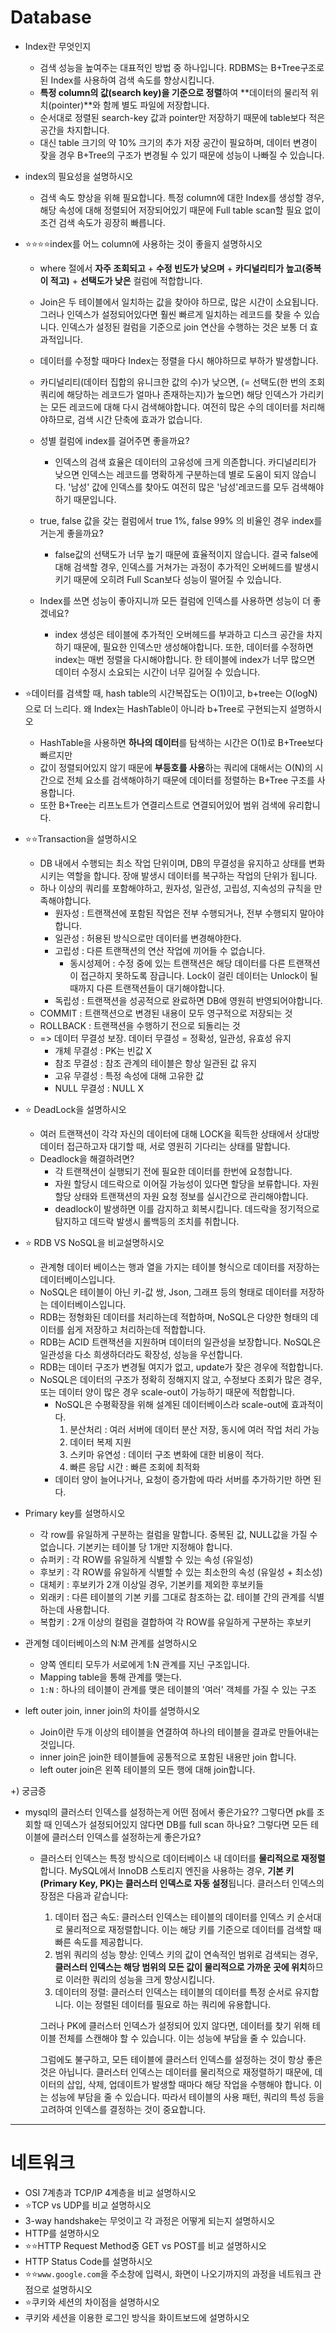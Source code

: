 # Database

- Index란 무엇인지

  - 검색 성능을 높여주는 대표적인 방법 중 하나입니다. RDBMS는 B+Tree구조로 된 Index를 사용하여 검색 속도를 향상시킵니다.
  - **특정 column의 값(search key)을 기준으로 정렬**하여 **데이터의 물리적 위치(pointer)**와 함께 별도 파일에 저장합니다.
  - 순서대로 정렬된 search-key 값과 pointer만 저장하기 때문에 table보다 적은 공간을 차지합니다.
  - 대신 table 크기의 약 10% 크기의 추가 저장 공간이 필요하며, 데이터 변경이 잦을 경우 B+Tree의 구조가 변경될 수 있기 때문에 성능이 나빠질 수 있습니다.

- index의 필요성을 설명하시오

  - 검색 속도 향상을 위해 필요합니다. 특정 column에 대한 Index를 생성할 경우, 해당 속성에 대해 정렬되어 저장되어있기 때문에 Full table scan할 필요 없이 조건 검색 속도가 굉장히 빠릅니다.

- :star::star::star::star:index를 어느 column에 사용하는 것이 좋을지 설명하시오

  -  where 절에서 **자주 조회되고** + **수정 빈도가 낮으며** + **카디널리티가 높고(중복이 적고)** + **선택도가 낮은** 컬럼에 적합합니다.
    - Join은 두 테이블에서 일치하는 값을 찾아야 하므로, 많은 시간이 소요됩니다. 그러나 인덱스가 설정되어있다면 훨씬 빠르게 일치하는 레코드를 찾을 수 있습니다. 인덱스가 설정된 컬럼을 기준으로 join 연산을 수행하는 것은 보통 더 효과적입니다.
    - 데이터를 수정할 때마다 Index는 정렬을 다시 해야하므로 부하가 발생합니다.
    - 카디널리티(데이터 집합의 유니크한 값의 수)가 낮으면, (= 선택도(한 번의 조회 쿼리에 해당하는 레코드가 얼마나 존재하는지)가 높으면) 해당 인덱스가 가리키는 모든 레코드에 대해 다시 검색해야합니다. 여전히 많은 수의 데이터를 처리해야하므로, 검색 시간 단축에 효과가 없습니다.

  - 성별 컬럼에 index를 걸어주면 좋을까요?
    - 인덱스의 검색 효율은 데이터의 고유성에 크게 의존합니다. 카디널리티가 낮으면 인덱스는 레코드를 명확하게 구분하는데 별로 도움이 되지 않습니다. '남성' 값에 인덱스를 찾아도 여전히 많은 '남성'레코드를 모두 검색해야하기 때문입니다.

  - true, false 값을 갖는 컬럼에서 true 1%, false 99% 의 비율인 경우 index를 거는게 좋을까요?
    - false값의 선택도가 너무 높기 때문에 효율적이지 않습니다. 결국 false에 대해 검색할 경우, 인덱스를 거쳐가는 과정이 추가적인 오버헤드를 발생시키기 때문에 오히려 Full Scan보다 성능이 떨어질 수 있습니다.
  - Index를 쓰면 성능이 좋아지니까 모든 컬럼에 인덱스를 사용하면 성능이 더 좋겠네요?
    - index 생성은 테이블에 추가적인 오버헤드를 부과하고 디스크 공간을 차지하기 때문에, 필요한 인덱스만 생성해야합니다. 또한, 데이터를 수정하면 index는 매번 정렬을 다시해야합니다. 한 테이블에 index가 너무 많으면 데이터 수정시 소요되는 시간이 너무 길어질 수 있습니다.

- :star:데이터를 검색할 때, hash table의 시간복잡도는 O(1)이고, b+tree는 O(logN)으로 더 느리다. 왜 Index는 HashTable이 아니라 b+Tree로 구현되는지 설명하시오

  - HashTable을 사용하면 **하나의 데이터**를 탐색하는 시간은 O(1)로 B+Tree보다 빠르지만
  - 값이 정렬되어있지 않기 때문에 **부등호를 사용**하는 쿼리에 대해서는 O(N)의 시간으로 전체 요소를 검색해야하기 때문에 데이터를 정렬하는 B+Tree 구조를 사용합니다.
  - 또한 B+Tree는 리프노트가 연결리스트로 연결되어있어 범위 검색에 유리합니다.

- :star::star:Transaction을 설명하시오

  - DB 내에서 수행되는 최소 작업 단위이며, DB의 무결성을 유지하고 상태를 변화시키는 역할을 합니다. 장애 발생시 데이터를 복구하는 작업의 단위가 됩니다.
  - 하나 이상의 쿼리를 포함해야하고, 원자성, 일관성, 고립성, 지속성의 규칙을 만족해야합니다.
    - 원자성 : 트랜잭션에 포함된 작업은 전부 수행되거나, 전부 수행되지 말아야 합니다.
    - 일관성 : 허용된 방식으로만 데이터를 변경해야한다.
    - 고립성 : 다른 트랜잭션의 연산 작업에 끼어들 수 없습니다.
      - 동시성제어 : 수정 중에 있는 트랜잭션은 해당 데이터를 다른 트랜잭션이 접근하지 못하도록 잠급니다. Lock이 걸린 데이터는 Unlock이 될 때까지 다른 트랜잭션들이 대기해야합니다.
    - 독립성 : 트랜잭션을 성공적으로 완료하면 DB에 영원히 반영되어야합니다.
  - COMMIT : 트랜잭션으로 변경된 내용이 모두 영구적으로 저장되는 것
  - ROLLBACK : 트랜잭션을 수행하기 전으로 되돌리는 것
  - => 데이터 무결성 보장. 데이터 무결성 = 정확성, 일관성, 유효성 유지
    - 개체 무결성 : PK는 빈값 X
    - 참조 무결성 : 참조 관계의 테이블은 항상 일관된 값 유지
    - 고유 무결성 : 특정 속성에 대해 고유한 값
    - NULL 무결성 : NULL X

- :star: DeadLock을 설명하시오

  - 여러 트랜잭션이 각각 자신의 데이터에 대해 LOCK을 획득한 상태에서 상대방 데이터 접근하고자 대기할 때, 서로 영원히 기다리는 상태를 말합니다.
  - Deadlock을 해결하려면?
    - 각 트랜잭션이 실행되기 전에 필요한 데이터를 한번에 요청합니다.
    - 자원 할당시 데드락으로 이어질 가능성이 있다면 할당을 보류합니다. 자원 할당 상태와 트랜잭션의 자원 요청 정보를 실시간으로 관리해야합니다.
    - deadlock이 발생하면 이를 감지하고 회복시킵니다. 데드락을 정기적으로 탐지하고 데드락 발생시 롤백등의 조치를 취합니다.

- :star: RDB VS NoSQL을 비교설명하시오

  - 관계형 데이터 베이스는 행과 열을 가지는 테이블 형식으로 데이터를 저장하는 데이터베이스입니다.
  - NoSQL은 테이블이 아닌 키-값 쌍, Json, 그래프 등의 형태로 데이터를 저장하는 데이터베이스입니다.
  - RDB는 정형화된 데이터를 처리하는데 적합하며, NoSQL은 다양한 형태의 데이터를 쉽게 저장하고 처리하는데 적합합니다.
  - RDB는 ACID 트랜잭션을 지원하며 데이터의 일관성을 보장합니다. NoSQL은 일관성을 다소 희생하더라도 확장성, 성능을 우선합니다.
  - RDB는 데이터 구조가 변경될 여지가 없고, update가 잦은 경우에 적합합니다.
  - NoSQL은 데이터의 구조가 정확히 정해지지 않고, 수정보다 조회가 많은 경우, 또는 데이터 양이 많은 경우 scale-out이 가능하기 때문에 적합합니다.
    - NoSQL은 수평확장을 위해 설계된 데이터베이스라 scale-out에 효과적이다.
      1. 분산처리 : 여러 서버에 데이터 분산 저장, 동시에 여러 작업 처리 가능
      2. 데이터 복제 지원
      3. 스키마 유연성 : 데이터 구조 변화에 대한 비용이 적다.
      4. 빠른 응답 시간 : 빠른 조회에 최적화
    - 데이터 양이 늘어나거나, 요청이 증가함에 따라 서버를 추가하기만 하면 된다.

- Primary key를 설명하시오

  - 각 row를 유일하게 구분하는 컬럼을 말합니다. 중복된 값, NULL값을 가질 수 없습니다. 기본키는 테이블 당 1개만 지정해야 합니다.
  - 슈퍼키 : 각 ROW를 유일하게 식별할 수 있는 속성 (유일성)                           
  - 후보키 : 각 ROW를 유일하게 식별할 수 있는 최소한의 속성 (유일성 + 최소성)
  - 대체키 : 후보키가 2개 이상일 경우, 기본키를 제외한 후보키들
  - 외래키 : 다른 테이블의 기본 키를 그대로 참조하는 값. 테이블 간의 관계를 식별하는데 사용합니다.
  - 복합키 : 2개 이상의 컬럼을 결합하여 각 ROW를 유일하게 구분하는 후보키

- 관계형 데이터베이스의 N:M 관계를 설명하시오

  - 양쪽 엔티티 모두가 서로에게 1:N 관계를 지닌 구조입니다.
  - Mapping table을 통해 관계를 맺는다.
  - `1:N` : 하나의 테이블이 관계를 맺은 테이블의 '여러' 객체를 가질 수 있는 구조

- left outer join, inner join의 차이를 설명하시오

  - Join이란 두개 이상의 테이블을 연결하여 하나의 테이블을 결과로 만들어내는 것입니다.
  - inner join은 join한 테이블들에 공통적으로 포함된 내용만 join 합니다.
  - left outer join은 왼쪽 테이블의 모든 행에 대해 join합니다.





+) 궁금증

- mysql의 클러스터 인덱스를 설정하는게 어떤 점에서 좋은가요?? 그렇다면 pk를 조회할 때 인덱스가 설정되어있지 않다면 DB를 full scan 하나요? 그렇다면 모든 테이블에 클러스터 인덱스를 설정하는게 좋은가요?

  - 클러스터 인덱스는 특정 방식으로 데이터베이스 내 데이터를 **물리적으로 재정렬**합니다. MySQL에서 InnoDB 스토리지 엔진을 사용하는 경우, **기본 키(Primary Key, PK)는 클러스터 인덱스로 자동 설정**됩니다. 클러스터 인덱스의 장점은 다음과 같습니다:

    1. 데이터 접근 속도: 클러스터 인덱스는 테이블의 데이터를 인덱스 키 순서대로 물리적으로 재정렬합니다. 이는 해당 키를 기준으로 데이터를 검색할 때 빠른 속도를 제공합니다.
    2. 범위 쿼리의 성능 향상: 인덱스 키의 값이 연속적인 범위로 검색되는 경우, **클러스터 인덱스는 해당 범위의 모든 값이 물리적으로 가까운 곳에 위치**하므로 이러한 쿼리의 성능을 크게 향상시킵니다.
    3. 데이터의 정렬: 클러스터 인덱스는 테이블의 데이터를 특정 순서로 유지합니다. 이는 정렬된 데이터를 필요로 하는 쿼리에 유용합니다.

    그러나 PK에 클러스터 인덱스가 설정되어 있지 않다면, 데이터를 찾기 위해 테이블 전체를 스캔해야 할 수 있습니다. 이는 성능에 부담을 줄 수 있습니다.

    그럼에도 불구하고, 모든 테이블에 클러스터 인덱스를 설정하는 것이 항상 좋은 것은 아닙니다. 클러스터 인덱스는 데이터를 물리적으로 재정렬하기 때문에, 데이터의 삽입, 삭제, 업데이트가 발생할 때마다 해당 작업을 수행해야 합니다. 이는 성능에 부담을 줄 수 있습니다. 따라서 테이블의 사용 패턴, 쿼리의 특성 등을 고려하여 인덱스를 결정하는 것이 중요합니다.























---

# 네트워크

- OSI 7계층과 TCP/IP 4계층을 비교 설명하시오
- :star:TCP vs UDP를 비교 설명하시오
- 3-way handshake는 무엇이고 각 과정은 어떻게 되는지 설명하시오
- HTTP를 설명하시오
- :star::star:HTTP Request Method중 GET vs POST를 비교 설명하시오
- HTTP Status Code를 설명하시오
- :star::star:`www.google.com`을 주소창에 입력시, 화면이 나오기까지의 과정을 네트워크 관점으로 설명하시오
- :star:쿠키와 세션의 차이점을 설명하시오
- 쿠키와 세션을 이용한 로그인 방식을 화이트보드에 설명하시오